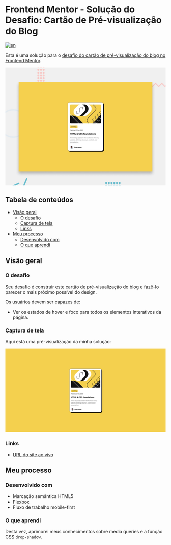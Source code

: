 <!-- omit in toc -->
# Frontend Mentor - Solução do Desafio: Cartão de Pré-visualização do Blog
[![en](https://img.shields.io/badge/lang-en-red.svg)](README.md)

Esta é uma solução para o [desafio do cartão de pré-visualização do blog no Frontend Mentor](https://www.frontendmentor.io/challenges/blog-preview-card-ckPaj01IcS).

![Pré-visualização do Projeto](assets/images/preview.jpg)

<!-- omit in toc -->
## Tabela de conteúdos

- [Visão geral](#visão-geral)
  - [O desafio](#o-desafio)
  - [Captura de tela](#captura-de-tela)
  - [Links](#links)
- [Meu processo](#meu-processo)
  - [Desenvolvido com](#desenvolvido-com)
  - [O que aprendi](#o-que-aprendi)

## Visão geral

### O desafio

Seu desafio é construir este cartão de pré-visualização do blog e fazê-lo parecer o mais próximo possível do design.

Os usuários devem ser capazes de:

- Ver os estados de hover e foco para todos os elementos interativos da página.

### Captura de tela

Aqui está uma pré-visualização da minha solução:

![](./assets/images/screenshot.png)

### Links

- [URL do site ao vivo](https://ronogue.github.io/frontend-mentor-challenges/blog-preview-card/)

## Meu processo

### Desenvolvido com

- Marcação semântica HTML5
- Flexbox
- Fluxo de trabalho mobile-first

### O que aprendi

Desta vez, aprimorei meus conhecimentos sobre media queries e a função CSS `drop-shadow`.
